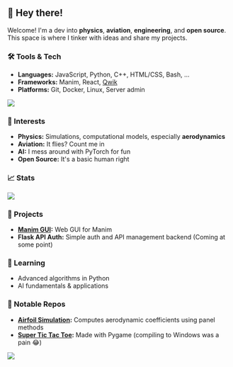 ## 👋 Hey there!

Welcome! I'm a dev into **physics**, **aviation**, **engineering**, and **open source**. This space is where I tinker with ideas and share my projects.

### 🛠️ Tools & Tech
- **Languages:** JavaScript, Python, C++, HTML/CSS, Bash, ...
- **Frameworks:** Manim, React, [Qwik](https://qwik.dev/)
- **Platforms:** Git, Docker, Linux, Server admin

![](https://github-readme-stats.vercel.app/api/top-langs/?username=mightykatun&layout=compact&theme=city_lights)

### 🔭 Interests
- **Physics:** Simulations, computational models, especially **aerodynamics**
- **Aviation:** It flies? Count me in
- **AI:** I mess around with PyTorch for fun
- **Open Source:** It's a basic human right

### 📈 Stats
![](https://github-readme-stats.vercel.app/api?username=mightykatun&show_icons=true&theme=city_lights)

### 🚧 Projects
- **[Manim GUI](https://github.com/mightykatun/Manim-GUI):** Web GUI for Manim
- **Flask API Auth:** Simple auth and API management backend (Coming at some point)

### 🌱 Learning
- Advanced algorithms in Python
- AI fundamentals & applications

### 📂 Notable Repos
- **[Airfoil Simulation](https://github.com/mightykatun/Airfoil-Flow-Model):** Computes aerodynamic coefficients using panel methods
- **[Super Tic Tac Toe](https://github.com/mightykatun/Super-Tic-Tac-Toe):** Made with Pygame (compiling to Windows was a pain 😂)


![](https://github-readme-streak-stats.herokuapp.com/?user=mightykatun&theme=transparent&hide_border=true&hide_current_streak=true&hide_longest_streak=true)
